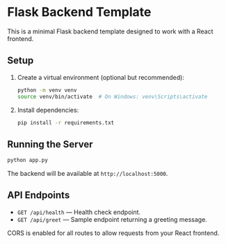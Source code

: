 # Flask Backend Template

This is a minimal Flask backend template designed to work with a React frontend.

## Setup

1. Create a virtual environment (optional but recommended):
   ```bash
   python -m venv venv
   source venv/bin/activate  # On Windows: venv\Scripts\activate
   ```

2. Install dependencies:
   ```bash
   pip install -r requirements.txt
   ```

## Running the Server

```bash
python app.py
```

The backend will be available at `http://localhost:5000`.

## API Endpoints

- `GET /api/health` — Health check endpoint.
- `GET /api/greet` — Sample endpoint returning a greeting message.

CORS is enabled for all routes to allow requests from your React frontend. 